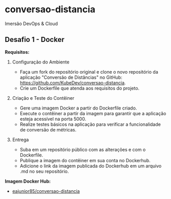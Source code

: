# conversao-distancia

Imersão DevOps & Cloud

## Desafio 1 - Docker

**Requisitos:**

1. Configuração do Ambiente
   - Faça um fork do repositório original e clone o novo repositório da aplicação "Conversão de Distâncias" no GitHub: https://github.com/KubeDev/conversao-distancia.
   - Crie um Dockerfile que atenda aos requisitos do projeto.

2. Criação e Teste do Contêiner
   - Gere uma imagem Docker a partir do Dockerfile criado.
   - Execute o contêiner a partir da imagem para garantir que a aplicação esteja acessível na porta 5000.
   - Realize testes básicos na aplicação para verificar a funcionalidade de conversão de métricas.

3. Entrega
   - Suba em um repositório público com as alterações e com o Dockerfile.
   - Publique a imagem do contêiner em sua conta no Dockerhub.
   - Adicione o link da imagem publicada do Dockerhub em um arquivo .md no seu repositório.

**Imagem Docker Hub:**

- [eajunior85/conversao-distancia](https://hub.docker.com/r/eajunior85/conversao-distancia)

<!-- ## Descricao Docker Hub: -->
<!-- Imagem Docker para a aplicação de conversão de distâncias. Imersão DevOps&Cloud JAN/2025. -->
<!-- Imagem Docker para a aplicação de conversão de distâncias. Este repositório contém a imagem gerada a partir do desafio Docker, utilizando um Dockerfile para empacotar a aplicação e torná-la acessível na porta 5000. A imagem pode ser utilizada para executar a aplicação localmente ou em outros ambientes. -->